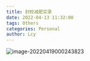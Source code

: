 ```yaml
---
title: 封校减肥实录
date: 2022-04-13 11:32:00
tags: Others
categories: Personal
author: Lcy
---
```


![image-20220419000243823](https://luochengyu.oss-cn-beijing.aliyuncs.com/img/image-20220419000243823.png)

